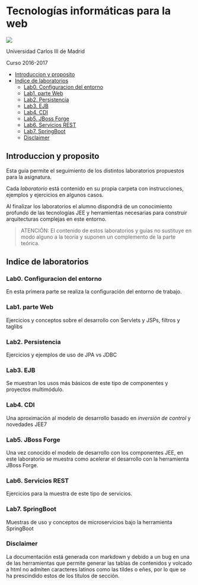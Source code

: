 # Tecnologías informáticas para la web


![](../images/logo-uc3m.jpg)

Universidad Carlos III de Madrid

Curso 2016-2017

<!-- MarkdownTOC depth=3 -->

- [Introduccion y proposito](#introduccion-y-proposito)
- [Indice de laboratorios](#indice-de-laboratorios)
    - [Lab0. Configuracion del entorno](#lab0-configuracion-del-entorno)
    - [Lab1. parte Web](#lab1-parte-web)
    - [Lab2. Persistencia](#lab2-persistencia)
    - [Lab3. EJB](#lab3-ejb)
    - [Lab4. CDI](#lab4-cdi)
    - [Lab5. JBoss Forge](#lab5-jboss-forge)
    - [Lab6. Servicios REST](#lab6-servicios-rest)
    - [Lab7. SpringBoot](#lab7-springboot)
    - [Disclaimer](#disclaimer)

<!-- /MarkdownTOC -->

## Introduccion y proposito

Esta guía permite el seguimiento de los distintos laboratorios propuestos para la asignatura.

Cada _laboratorio_ está contenido en su propia carpeta con instrucciones, ejemplos y ejercicios en algunos casos.

Al finalizar los laboratorios el alumno dispondrá de un conocimiento profundo de las tecnologías JEE y herramientas necesarias para construir arquitecturas complejas en este entorno.

> ATENCIÓN: El contenido de estos laboratorios y guías no sustituye en modo alguno a la teoría y suponen un complemento de la parte teórica.

## Indice de laboratorios


###  Lab0. Configuracion del entorno

En esta primera parte se realiza la configuración del entorno de trabajo.

###  Lab1. parte Web

Ejercicios y conceptos sobre el desarrollo con Servlets y JSPs, filtros y taglibs

###  Lab2. Persistencia

Ejercicios y ejemplos de uso de JPA vs JDBC

###  Lab3. EJB

Se muestran los usos más básicos de este tipo de componentes y proyectos multimódulo.

###  Lab4. CDI

Una aproximación al modelo de desarrollo basado en _inversión de control_ y novedades JEE7

###  Lab5. JBoss Forge

Una vez conocido el modelo de desarrollo con los componentes JEE, en este laboratorio se muestra como acelerar el desarrollo con la herramienta JBoss Forge.

###  Lab6. Servicios REST

Ejercicios para la muestra de este tipo de servicios.

###  Lab7. SpringBoot

Muestras de uso y conceptos de microservicios bajo la herramienta SpringBoot

### Disclaimer

La documentación está generada con markdown y debido a un bug en una de las herramientas que permite generar las tablas de contenidos y volcado a html no admiten caracteres latinos como las tildes o eñes, por lo que se ha prescindido estos de los títulos de sección. 





